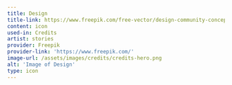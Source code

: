 ```yaml
---
title: Design
title-link: https://www.freepik.com/free-vector/design-community-concept-illustration_6610841.htm
content: icon
used-in: Credits
artist: stories
provider: Freepik
provider-link: 'https://www.freepik.com/'
image-url: /assets/images/credits/credits-hero.png
alt: 'Image of Design'
type: icon
---
```

